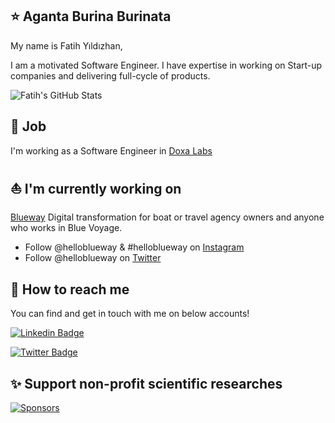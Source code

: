 ## ⭐ Aganta Burina Burinata

My name is Fatih Yıldızhan,

I am a motivated Software Engineer. I have expertise in working on Start-up companies and delivering full-cycle of products.

![Fatih's GitHub Stats](https://github-readme-stats.vercel.app/api?username=fatihyildizhan&show_icons=true)

## 🧪 Job

I'm working as a Software Engineer in [Doxa Labs](https://github.com/doxa-labs)

## ⛵ I'm currently working on

[Blueway](https://blueway.app) Digital transformation for boat or travel agency owners and anyone who works in Blue Voyage.

- Follow @helloblueway & #helloblueway on [Instagram](https://www.instagram.com/helloblueway)
- Follow @helloblueway on [Twitter](https://www.twitter.com/helloblueway)

## 🐬 How to reach me

You can find and get in touch with me on below accounts!

[![Linkedin Badge](https://img.shields.io/badge/fatihyildizhan-follow%20on%20linkedin-blue?style=for-the-badge&logo=linkedin)](https://www.linkedin.com/in/fatihyildizhan/)

[![Twitter Badge](https://img.shields.io/badge/fatihyildizhan-follow%20on%20twitter-blue?style=for-the-badge&logo=twitter)](https://twitter.com/fatihyildizhan/)

## ✨ Support non-profit scientific researches

<a href="https://github.com/sponsors/doxa-labs"><img src="https://img.shields.io/badge/Sponsors--_.svg?style=social&logo=github&logoColor=EA4AAA" alt="Sponsors"></a>
